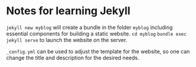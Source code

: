 # Notes for learning Jekyll

`jekyll new myblog` will create a bundle in the folder `myblog` including essential components for building a static website.
`cd myblog`
`bundle exec jekyll serve` to launch the website on the server.


`_config.yml` can be used to adjust the template for the website, so one can change the title and description for the desired needs.
